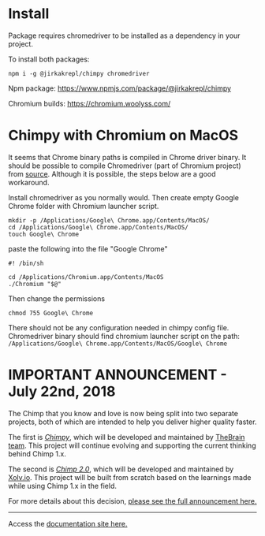 # Install
Package requires chromedriver to be installed as a dependency in your project.

To install both packages:

```
npm i -g @jirkakrepl/chimpy chromedriver
```

Npm package:
https://www.npmjs.com/package/@jirkakrepl/chimpy

Chromium builds:
https://chromium.woolyss.com/

# Chimpy with Chromium on MacOS
It seems that Chrome binary paths is compiled in Chrome driver binary.
It should be possible to compile Chromedriver (part of Chromium project)
from [source](https://sites.google.com/a/chromium.org/dev/developers/how-tos/get-the-code).
Although it is possible, the steps below are a good workaround.

Install chromedriver as you normally would. 
Then create empty Google Chrome folder with Chromium launcher script.

```shell
mkdir -p /Applications/Google\ Chrome.app/Contents/MacOS/
cd /Applications/Google\ Chrome.app/Contents/MacOS/
touch Google\ Chrome
```

paste the following into the file "Google Chrome"
```shell
#! /bin/sh

cd /Applications/Chromium.app/Contents/MacOS
./Chromium "$@"
```

Then change the permissions
```shell
chmod 755 Google\ Chrome
```

There should not be any configuration needed in chimpy config file.
Chromedriver binary should find chromium launcher script on the path: `/Applications/Google\ Chrome.app/Contents/MacOS/Google\ Chrome`

# IMPORTANT ANNOUNCEMENT - July 22nd, 2018

The Chimp that you know and love is now being split into two separate projects, both of which are intended to help you deliver higher quality faster.

The first is [*Chimpy*](https://github.com/TheBrainFamily/chimpy), which will be developed and maintained by [TheBrain team](http://team.thebrain.pro). This project will continue evolving and supporting the current thinking behind Chimp 1.x. 

The second is [*Chimp 2.0*](https://github.com/xolvio/chimp), which will be developed and maintained by [Xolv.io](http://xolv.io). This project will be built from scratch based on the learnings made while using Chimp 1.x in the field.

For more details about this decision, [please see the full announcement here.](https://medium.com/@sam_hatoum/the-future-of-chimp-js-e911f8e9aaa6)

---

Access the [documentation site here.](https://thebrainfamily.github.io/chimpy)
